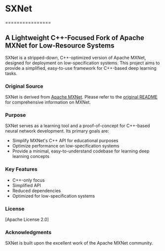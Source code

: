# SXNet
================


## A Lightweight C++-Focused Fork of Apache MXNet for Low-Resource Systems

SXNet is a stripped-down, C++-optimized version of Apache MXNet, designed for deployment on low-specification systems. This project aims to provide a simplified, easy-to-use framework for C++-based deep learning tasks.


### Original Source

SXNet is derived from [Apache MXNet](https://github.com/apache/mxnet). Please refer to the [original README](https://github.com/apache/mxnet/blob/master/README.md) for comprehensive information on MXNet.


### Purpose

SXNet serves as a learning tool and a proof-of-concept for C++-based neural network development. Its primary goals are:


* Simplify MXNet's C++ API for educational purposes
* Optimize performance on low-specification systems
* Provide a minimal, easy-to-understand codebase for learning deep learning concepts


### Key Features

* C++-only focus
* Simplified API
* Reduced dependencies
* Optimized for low-specification systems


### License

[Apache License 2.0]


### Acknowledgments

SXNet is built upon the excellent work of the Apache MXNet community.
